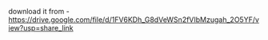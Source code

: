 download it from - https://drive.google.com/file/d/1FV6KDh_G8dVeWSn2fVIbMzugah_2O5YF/view?usp=share_link
